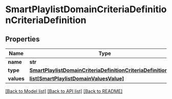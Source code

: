 # SmartPlaylistDomainCriteriaDefinitionCriteriaDefinition

## Properties
Name | Type | Description | Notes
------------ | ------------- | ------------- | -------------
**name** | **str** |  | [optional] 
**type** | [**SmartPlaylistDomainCriteriaDefinitionCriteriaDefinitionType**](SmartPlaylistDomainCriteriaDefinitionCriteriaDefinitionType.md) |  | [optional] 
**values** | [**list[SmartPlaylistDomainValuesValue]**](SmartPlaylistDomainValuesValue.md) |  | [optional] 

[[Back to Model list]](../README.md#documentation-for-models) [[Back to API list]](../README.md#documentation-for-api-endpoints) [[Back to README]](../README.md)

